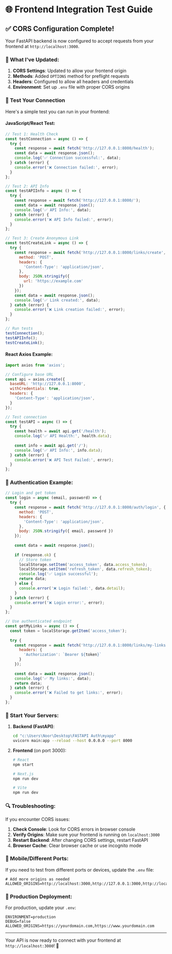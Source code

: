 # 🌐 Frontend Integration Test Guide

## ✅ CORS Configuration Complete!

Your FastAPI backend is now configured to accept requests from your frontend at `http://localhost:3000`.

### 🔧 What I've Updated:

1. **CORS Settings**: Updated to allow your frontend origin
2. **Methods**: Added `OPTIONS` method for preflight requests
3. **Headers**: Configured to allow all headers and credentials
4. **Environment**: Set up `.env` file with proper CORS origins

### 🧪 Test Your Connection

Here's a simple test you can run in your frontend:

#### JavaScript/React Test:
```javascript
// Test 1: Health Check
const testConnection = async () => {
  try {
    const response = await fetch('http://127.0.0.1:8000/health');
    const data = await response.json();
    console.log('✅ Connection successful:', data);
  } catch (error) {
    console.error('❌ Connection failed:', error);
  }
};

// Test 2: API Info
const testAPIInfo = async () => {
  try {
    const response = await fetch('http://127.0.0.1:8000/');
    const data = await response.json();
    console.log('✅ API Info:', data);
  } catch (error) {
    console.error('❌ API Info failed:', error);
  }
};

// Test 3: Create Anonymous Link
const testCreateLink = async () => {
  try {
    const response = await fetch('http://127.0.0.1:8000/links/create', {
      method: 'POST',
      headers: {
        'Content-Type': 'application/json',
      },
      body: JSON.stringify({
        url: 'https://example.com'
      })
    });
    const data = await response.json();
    console.log('✅ Link created:', data);
  } catch (error) {
    console.error('❌ Link creation failed:', error);
  }
};

// Run tests
testConnection();
testAPIInfo();
testCreateLink();
```

#### React Axios Example:
```javascript
import axios from 'axios';

// Configure base URL
const api = axios.create({
  baseURL: 'http://127.0.0.1:8000',
  withCredentials: true,
  headers: {
    'Content-Type': 'application/json',
  }
});

// Test connection
const testAPI = async () => {
  try {
    const health = await api.get('/health');
    console.log('✅ API Health:', health.data);
    
    const info = await api.get('/');
    console.log('✅ API Info:', info.data);
  } catch (error) {
    console.error('❌ API Test Failed:', error);
  }
};
```

### 🔑 Authentication Example:
```javascript
// Login and get token
const login = async (email, password) => {
  try {
    const response = await fetch('http://127.0.0.1:8000/auth/login', {
      method: 'POST',
      headers: {
        'Content-Type': 'application/json',
      },
      body: JSON.stringify({ email, password })
    });
    
    const data = await response.json();
    
    if (response.ok) {
      // Store token
      localStorage.setItem('access_token', data.access_token);
      localStorage.setItem('refresh_token', data.refresh_token);
      console.log('✅ Login successful');
      return data;
    } else {
      console.error('❌ Login failed:', data.detail);
    }
  } catch (error) {
    console.error('❌ Login error:', error);
  }
};

// Use authenticated endpoint
const getMyLinks = async () => {
  const token = localStorage.getItem('access_token');
  
  try {
    const response = await fetch('http://127.0.0.1:8000/links/my-links', {
      headers: {
        'Authorization': `Bearer ${token}`
      }
    });
    
    const data = await response.json();
    console.log('✅ My links:', data);
    return data;
  } catch (error) {
    console.error('❌ Failed to get links:', error);
  }
};
```

### 🚀 Start Your Servers:

1. **Backend (FastAPI)**:
   ```bash
   cd "c:\Users\Noor\Desktop\FASTAPI Auth\myapp"
   uvicorn main:app --reload --host 0.0.0.0 --port 8000
   ```

2. **Frontend** (on port 3000):
   ```bash
   # React
   npm start
   
   # Next.js
   npm run dev
   
   # Vite
   npm run dev
   ```

### 🔍 Troubleshooting:

If you encounter CORS issues:

1. **Check Console**: Look for CORS errors in browser console
2. **Verify Origins**: Make sure your frontend is running on `localhost:3000`
3. **Restart Backend**: After changing CORS settings, restart FastAPI
4. **Browser Cache**: Clear browser cache or use incognito mode

### 📱 Mobile/Different Ports:

If you need to test from different ports or devices, update the `.env` file:

```env
# Add more origins as needed
ALLOWED_ORIGINS=http://localhost:3000,http://127.0.0.1:3000,http://localhost:3001,http://192.168.1.100:3000
```

### 🎯 Production Deployment:

For production, update your `.env`:

```env
ENVIRONMENT=production
DEBUG=false
ALLOWED_ORIGINS=https://yourdomain.com,https://www.yourdomain.com
```

---

Your API is now ready to connect with your frontend at `http://localhost:3000`! 🎉
